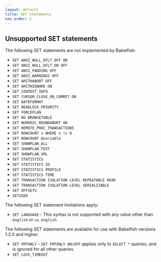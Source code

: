 ```yaml
---
layout: default
title: SET Statements 
nav_order: 2
---
```


## Unsupported SET statements

The following SET statements are not implemented by Babelfish: 

- `SET ANSI_NULL_DFLT_OFF ON`
- `SET ANSI_NULL_DFLT_ON OFF`
- `SET ANSI_PADDING OFF`
- `SET ANSI_WARNINGS OFF`
- `SET ARITHABORT OFF`
- `SET ARITHIGNORE ON`
- `SET CONTEXT_INFO`
- `SET CURSOR_CLOSE_ON_COMMIT ON`
- `SET DATEFORMAT`
- `SET DEADLOCK_PRIORITY`
- `SET FORCEPLAN`
- `SET NO BROWSETABLE`
- `SET NUMERIC_ROUNDABORT ON`
- `SET REMOTE_PROC_TRANSACTIONS`
- `SET ROWCOUNT n WHERE n != 0`
- `SET ROWCOUNT @variable`
- `SET SHOWPLAN_ALL`
- `SET SHOWPLAN_TEXT`
- `SET SHOWPLAN_XML`
- `SET STATISTICS`
- `SET STATISTICS IO`
- `SET STATISTICS PROFILE`
- `SET STATISTICS TIME`
- `SET TRANSACTION ISOLATION LEVEL REPEATABLE READ`
- `SET TRANSACTION ISOLATION LEVEL SERIALIZABLE`
- `SET OFFSETS`
- `SETUSER`

The following SET statement limitations apply:

- `SET LANGUAGE` - This syntax is not supported with any value other than `english` or `us_english`. 

The following SET statements are available for use with Babelfish versions 1.2.0 and higher:

- `SET FMTONLY` - `SET FMTONLY ON/OFF` applies only to `SELECT *` queries, and is ignored for all other queries.
- `SET LOCK_TIMEOUT`

